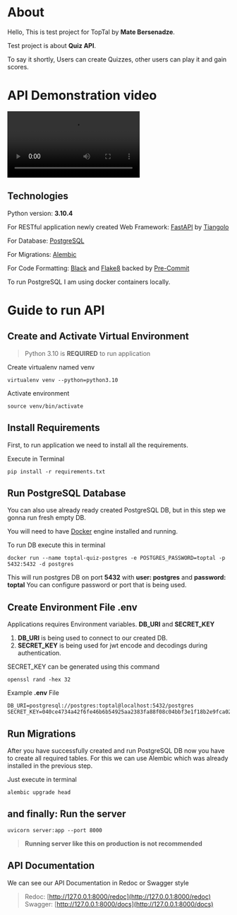 # About

Hello, This is test project for TopTal by **Mate Bersenadze**.

Test project is about **Quiz API**.

To say it shortly, Users can create Quizzes, other users can play it and gain scores.

# API Demonstration video
![Video](https://toptal-test-bucket-mate.s3.eu-central-1.amazonaws.com/Screen+Recording+2022-10-10+at+23.23.37.mov)

## Technologies

Python version: **3.10.4**

For RESTful application newly created Web Framework: [FastAPI](https://github.com/tiangolo/fastapi)
by [Tiangolo](https://tiangolo.com/)

For Database: [PostgreSQL](https://www.postgresql.org/)

For Migrations: [Alembic](https://alembic.sqlalchemy.org/en/latest/)

For Code Formatting: [Black](https://github.com/psf/black) and [Flake8](https://flake8.pycqa.org/en/latest/) backed
by [Pre-Commit](https://pre-commit.com/)

To run PostgreSQL I am using docker containers locally.

# Guide to run API

## Create and Activate Virtual Environment

> Python 3.10 is **REQUIRED** to run application

Create virtualenv named venv
```shell
virtualenv venv --python=python3.10
```

Activate environment
```shell
source venv/bin/activate
```

## Install Requirements

First, to run application we need to install all the requirements.

Execute in Terminal

```shell
pip install -r requirements.txt
```

## Run PostgreSQL Database

You can also use already ready created PostgreSQL DB, but in this step we gonna run fresh empty DB.

You will need to have [Docker](https://www.docker.com/) engine installed and running.

To run DB execute this in terminal

```shell
docker run --name toptal-quiz-postgres -e POSTGRES_PASSWORD=toptal -p 5432:5432 -d postgres
```

This will run postgres DB on port **5432** with **user: postgres** and **password: toptal**
You can configure password or port that is being used.

## Create Environment File .env

Applications requires Environment variables. **DB_URI** and **SECRET_KEY**

1. **DB_URI** is being used to connect to our created DB.
2. **SECRET_KEY** is being used for jwt encode and decodings during authentication.

SECRET_KEY can be generated using this command

```shell
openssl rand -hex 32
```

Example **.env** File

```text
DB_URI=postgresql://postgres:toptal@localhost:5432/postgres
SECRET_KEY=040ce4734a42f6fe46b6b54925aa2383fa88f08c04bbf3e1f18b2e9fca0213d8
```

## Run Migrations

After you have successfully created and run PostgreSQL DB now you have to create all required tables. For this we can
use Alembic which was already installed in the previous step.

Just execute in terminal

```shell
alembic upgrade head
```

## and finally: Run the server

```shell
uvicorn server:app --port 8000
```

> **Running server like this on production is not recommended**

## API Documentation

We can see our API Documentation in Redoc or Swagger style
> Redoc: [http://127.0.0.1:8000/redoc](http://127.0.0.1:8000/redoc)
> Swagger: [http://127.0.0.1:8000/docs](http://127.0.0.1:8000/docs)
